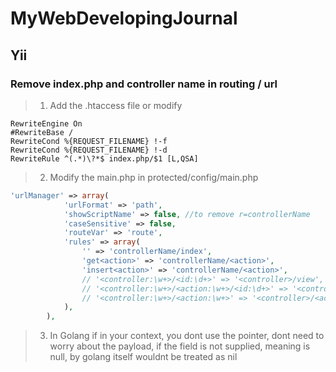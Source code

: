 # MyWebDevelopingJournal

## Yii

### Remove index.php and controller name in routing / url

> 1. Add the .htaccess file or modify
```htaccess
RewriteEngine On
#RewriteBase /
RewriteCond %{REQUEST_FILENAME} !-f
RewriteCond %{REQUEST_FILENAME} !-d
RewriteRule ^(.*)\?*$ index.php/$1 [L,QSA]
```

> 2. Modify the main.php in protected/config/main.php
```php
'urlManager' => array(
            'urlFormat' => 'path',
            'showScriptName' => false, //to remove r=controllerName
            'caseSensitive' => false,
            'routeVar' => 'route',
            'rules' => array(
                '' => 'controllerName/index',
                'get<action>' => 'controllerName/<action>',
                'insert<action>' => 'controllerName/<action>',
                // '<controller:\w+>/<id:\d+>' => '<controller>/view',
                // '<controller:\w+>/<action:\w+>/<id:\d+>' => '<controller>/<action>',
                // '<controller:\w+>/<action:\w+>' => '<controller>/<action>',
            ),
        ),
```

> 3. In Golang if in your context, you dont use the pointer, dont need to worry about the payload, if the field is not supplied, meaning is null, by golang itself wouldnt be treated as nil
